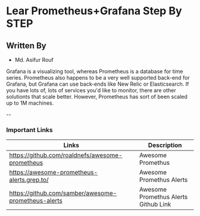
Lear Prometheus+Grafana Step By STEP
====================================

## Written By
- Md. Asifur Rouf

Grafana is a visualizing tool, whereas Prometheus is a database for time series. Prometheus also happens to be a very well supported back-end for Grafana, but Grafana can use back-ends like New Relic or Elasticsearch. If you have lots of, lots of services you'd like to monitor, there are other solutionts that scale better. However, Prometheus has sort of been scaled up to 1M machines.

--

### Important Links

| Links | Description |
| ------- | ----------- |
|https://github.com/roaldnefs/awesome-prometheus |Awesome Promethus |
| https://awesome-prometheus-alerts.grep.to/ | Awesome Promethus Alerts |
| https://github.com/samber/awesome-prometheus-alerts | Awesome Promethus Alerts Github Link |

